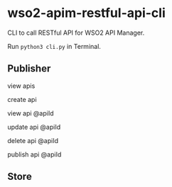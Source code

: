 # wso2-apim-restful-api-cli
CLI to call RESTful API for WSO2 API Manager.

Run `python3 cli.py` in Terminal.

## Publisher

view apis

create api

view api @apiId

update api @apiId

delete api @apiId

publish api @apiId

## Store
